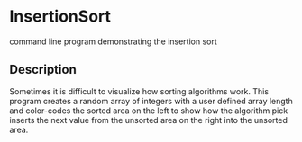 # InsertionSort
command line program demonstrating the insertion sort

## Description

Sometimes it is difficult to visualize how sorting algorithms work. This program creates a random array of integers with a user defined array length and color-codes the sorted area on the left to show how the algorithm pick inserts the next value from the unsorted area on the right into the unsorted area.
